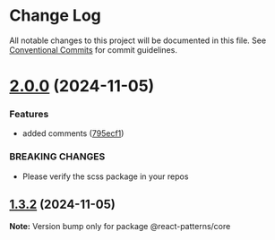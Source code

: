 # Change Log

All notable changes to this project will be documented in this file.
See [Conventional Commits](https://conventionalcommits.org) for commit guidelines.

# [2.0.0](https://github.com/janabhishek2/react-patterns/compare/v1.3.2...v2.0.0) (2024-11-05)


### Features

* added comments ([795ecf1](https://github.com/janabhishek2/react-patterns/commit/795ecf1962f9125b795e4447d37e4e3f96d0a722))


### BREAKING CHANGES

* Please verify the scss package in your repos





## [1.3.2](https://github.com/janabhishek2/react-patterns/compare/v1.3.1...v1.3.2) (2024-11-05)

**Note:** Version bump only for package @react-patterns/core
